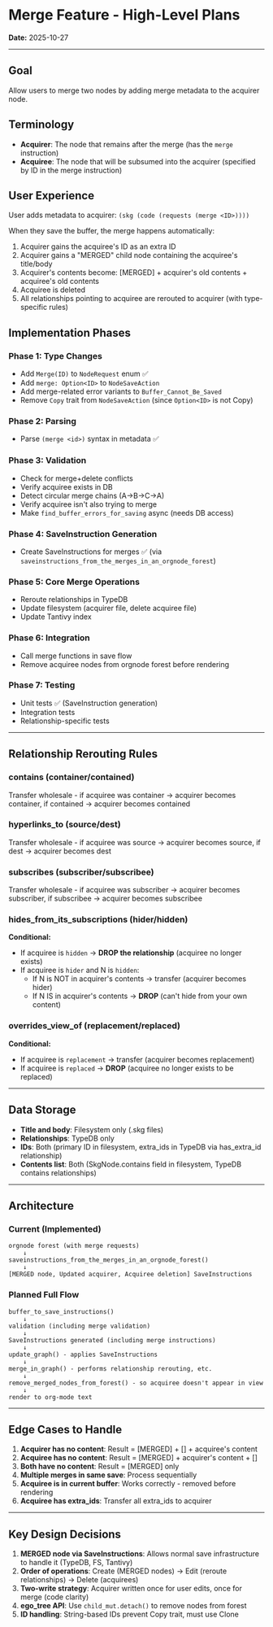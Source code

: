 # Merge Feature - High-Level Plans

**Date:** 2025-10-27

---

## Goal

Allow users to merge two nodes by adding merge metadata to the acquirer node.

## Terminology

- **Acquirer**: The node that remains after the merge (has the `merge` instruction)
- **Acquiree**: The node that will be subsumed into the acquirer (specified by ID in the merge instruction)

## User Experience

User adds metadata to acquirer: `(skg (code (requests (merge <ID>))))`

When they save the buffer, the merge happens automatically:
1. Acquirer gains the acquiree's ID as an extra ID
2. Acquirer gains a "MERGED" child node containing the acquiree's title/body
3. Acquirer's contents become: [MERGED] + acquirer's old contents + acquiree's old contents
4. Acquiree is deleted
5. All relationships pointing to acquiree are rerouted to acquirer (with type-specific rules)

## Implementation Phases

### Phase 1: Type Changes
- Add `Merge(ID)` to `NodeRequest` enum ✅
- Add `merge: Option<ID>` to `NodeSaveAction`
- Add merge-related error variants to `Buffer_Cannot_Be_Saved`
- Remove `Copy` trait from `NodeSaveAction` (since `Option<ID>` is not Copy)

### Phase 2: Parsing
- Parse `(merge <id>)` syntax in metadata ✅

### Phase 3: Validation
- Check for merge+delete conflicts
- Verify acquiree exists in DB
- Detect circular merge chains (A→B→C→A)
- Verify acquiree isn't also trying to merge
- Make `find_buffer_errors_for_saving` async (needs DB access)

### Phase 4: SaveInstruction Generation
- Create SaveInstructions for merges ✅ (via `saveinstructions_from_the_merges_in_an_orgnode_forest`)

### Phase 5: Core Merge Operations
- Reroute relationships in TypeDB
- Update filesystem (acquirer file, delete acquiree file)
- Update Tantivy index

### Phase 6: Integration
- Call merge functions in save flow
- Remove acquiree nodes from orgnode forest before rendering

### Phase 7: Testing
- Unit tests ✅ (SaveInstruction generation)
- Integration tests
- Relationship-specific tests

---

## Relationship Rerouting Rules

### contains (container/contained)
Transfer wholesale - if acquiree was container → acquirer becomes container, if contained → acquirer becomes contained

### hyperlinks_to (source/dest)
Transfer wholesale - if acquiree was source → acquirer becomes source, if dest → acquirer becomes dest

### subscribes (subscriber/subscribee)
Transfer wholesale - if acquiree was subscriber → acquirer becomes subscriber, if subscribee → acquirer becomes subscribee

### hides_from_its_subscriptions (hider/hidden)
**Conditional:**
- If acquiree is `hidden` → **DROP the relationship** (acquiree no longer exists)
- If acquiree is `hider` and N is `hidden`:
  - If N is NOT in acquirer's contents → transfer (acquirer becomes hider)
  - If N IS in acquirer's contents → **DROP** (can't hide from your own content)

### overrides_view_of (replacement/replaced)
**Conditional:**
- If acquiree is `replacement` → transfer (acquirer becomes replacement)
- If acquiree is `replaced` → **DROP** (acquiree no longer exists to be replaced)

---

## Data Storage

- **Title and body**: Filesystem only (.skg files)
- **Relationships**: TypeDB only
- **IDs**: Both (primary ID in filesystem, extra_ids in TypeDB via has_extra_id relationship)
- **Contents list**: Both (SkgNode.contains field in filesystem, TypeDB contains relationships)

---

## Architecture

### Current (Implemented)
```
orgnode forest (with merge requests)
    ↓
saveinstructions_from_the_merges_in_an_orgnode_forest()
    ↓
[MERGED node, Updated acquirer, Acquiree deletion] SaveInstructions
```

### Planned Full Flow
```
buffer_to_save_instructions()
    ↓
validation (including merge validation)
    ↓
SaveInstructions generated (including merge instructions)
    ↓
update_graph() - applies SaveInstructions
    ↓
merge_in_graph() - performs relationship rerouting, etc.
    ↓
remove_merged_nodes_from_forest() - so acquiree doesn't appear in view
    ↓
render to org-mode text
```

---

## Edge Cases to Handle

1. **Acquirer has no content**: Result = [MERGED] + [] + acquiree's content
2. **Acquiree has no content**: Result = [MERGED] + acquirer's content + []
3. **Both have no content**: Result = [MERGED] only
4. **Multiple merges in same save**: Process sequentially
5. **Acquiree is in current buffer**: Works correctly - removed before rendering
6. **Acquiree has extra_ids**: Transfer all extra_ids to acquirer

---

## Key Design Decisions

1. **MERGED node via SaveInstructions**: Allows normal save infrastructure to handle it (TypeDB, FS, Tantivy)
2. **Order of operations**: Create (MERGED nodes) → Edit (reroute relationships) → Delete (acquirees)
3. **Two-write strategy**: Acquirer written once for user edits, once for merge (code clarity)
4. **ego_tree API**: Use `child_mut.detach()` to remove nodes from forest
5. **ID handling**: String-based IDs prevent Copy trait, must use Clone
